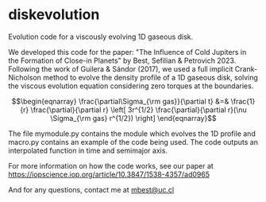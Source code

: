 # diskevolution
Evolution code for a viscously evolving 1D gaseous disk.


We developed this code for the paper: "The Influence of Cold Jupiters in the Formation of Close-in Planets" by Best, Sefilian & Petrovich 2023. Following the work of Guilera & Sándor (2017), we used a full implicit Crank-Nicholson method to evolve the density profile of a 1D gaseous disk, solving the viscous evolution equation considering zero torques at the boundaries.

$$\begin{eqnarray}
    \frac{\partial\Sigma_{\rm gas}}{\partial t} &=& \frac{1}{r} \frac{\partial}{\partial r} \left[ 3r^{1/2} \frac{\partial}{\partial r}(\nu \Sigma_{\rm gas} r^{1/2}) \right]
\end{eqnarray}$$

The file mymodule.py contains the module which evolves the 1D profile and macro.py contains an example of the code being used. The code outputs an interpolated function in time and semimajor axis.

For more information on how the code works, see our paper at https://iopscience.iop.org/article/10.3847/1538-4357/ad0965

And for any questions, contact me at mbest@uc.cl
